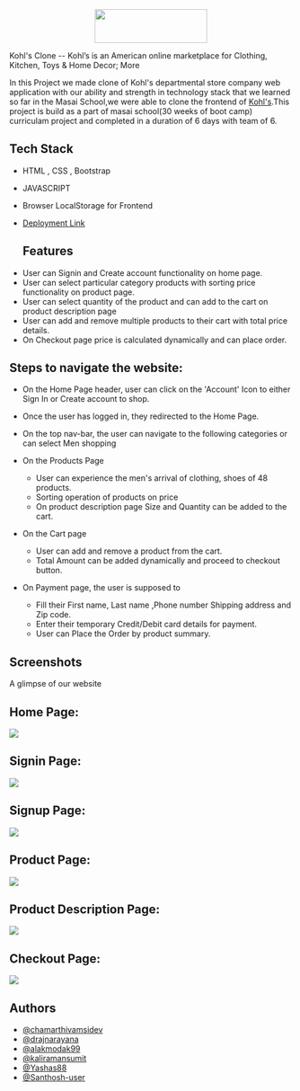 
<div align="center"><img height="60px" width="200px" src="https://www.kohls.com/cnc/media/44.0.0-937/images/new_checkout_ui/kohls-checkout-logo.png"></div>

Kohl's Clone -- Kohl’s is an American online marketplace for Clothing, Kitchen, Toys & Home Decor; More

In this Project we made clone of Kohl's departmental store company web application with our ability and strength in technology stack that we learned so far in the Masai School,we were able to clone the
frontend of [Kohl's](https://www.kohls.com/).This project is build as a part of masai school(30 weeks of boot camp) curriculam project and completed in a duration of 6 days with team of 6.


## Tech Stack
<!-- <hr> -->
- HTML , CSS , Bootstrap
- JAVASCRIPT
- Browser LocalStorage for Frontend

- [Deployment Link](https://chamarthivamsidev.github.io/kohls_clone/home.html)

  ## Features 
<!-- --- -->
- User can Signin and Create account functionality on home page.
- User can select particular category products with sorting price functionality on product page.
- User can select quantity of the product and can add to the cart on product description page
- User can add and remove multiple products to their cart with total price details.
- On Checkout page price is calculated dynamically and can place order.

## Steps to navigate the website:

- On the Home Page header, user can click on the 'Account' Icon to either Sign In or Create account to shop.
- Once the user has logged in, they redirected to the Home Page.
- On the top nav-bar, the user can navigate to the following categories or can select Men shopping

- On the Products Page 
  - User can experience the men's arrival of clothing, shoes of 48 products.
  - Sorting operation of products on price
  - On product description page Size and Quantity can be added to the cart. 
  
- On the Cart page
  - User can add and remove a product from the cart.
  - Total Amount can be added dynamically and proceed to checkout button.

- On Payment page, the user is supposed to
  - Fill their First name, Last name ,Phone number Shipping address and Zip code.
  - Enter their temporary Credit/Debit card details for payment.
  - User can Place the Order by product summary.

## Screenshots
A glimpse of our website

<h2>Home Page:</h2>
<img src="images/readme/landing_page.png">

<h2>Signin Page:</h2>
<img src="images/readme/signin.png">

<h2>Signup Page:</h2>
<img src="images/readme/signup.png">

<h2>Product Page:</h2>
<img src="images/readme/product_page.png">

<h2>Product Description Page:</h2>
<img src="images/readme/product_desc_page.png">

<h2>Checkout Page:</h2>
<img src="images/readme/checkout.png">

## Authors
- [@chamarthivamsidev](https://github.com/chamarthivamsidev)
- [@drajnarayana](https://github.com/drajnarayana)
- [@alakmodak99](https://github.com/alakmodak99)
- [@kaliramansumit](https://github.com/kaliramansumit)
- [@Yashas88](https://github.com/Yashas88)
- [@Santhosh-user](https://github.com/Santhosh-user)
